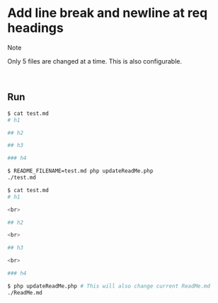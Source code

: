 # Add line break and newline at req headings

> [!NOTE]
> Only 5 files are changed at a time. This is also configurable.

<br>

## Run

```bash
$ cat test.md
# h1

## h2

## h3

### h4

$ README_FILENAME=test.md php updateReadMe.php 
./test.md

$ cat test.md
# h1

<br>

## h2

<br>

## h3

<br>

### h4

$ php updateReadMe.php # This will also change current ReadMe.md
./ReadMe.md
```
